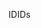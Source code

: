 <span data-ttu-id="922e4-101">ID</span><span class="sxs-lookup"><span data-stu-id="922e4-101">IDs</span></span>